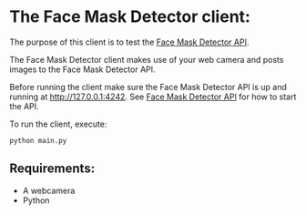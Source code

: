 # The Face Mask Detector client:

The purpose of this client is to test the [Face Mask Detector API](https://github.com/amboltio/emily-cli/tree/main/demos/face-mask-detector/face-mask-emily-api).

The Face Mask Detector client makes use of your web camera and posts images to the Face Mask Detector API.

Before running the client make sure the Face Mask Detector API is up and running at http://127.0.0.1:4242. See [Face Mask Detector API](https://github.com/amboltio/emily-cli/tree/main/demos/face-mask-detector/face-mask-emily-api) for how to start the API. 

To run the client, execute:
```
python main.py
```

## Requirements:
- A webcamera
- Python
